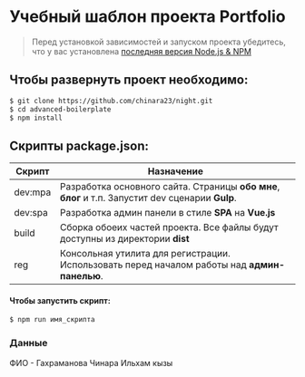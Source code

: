 # Учебный шаблон проекта Portfolio

> Перед установкой зависимостей и запуском проекта убедитесь, что у вас установлена [последняя версия Node.js & NPM](https://nodejs.org/en/download/current/)

##  Чтобы развернуть проект необходимо:
```sh
$ git clone https://github.com/chinara23/night.git
$ cd advanced-boilerplate
$ npm install
```

## Скрипты package.json:

| Скрипт | Назначение |
| ------ | ------ |
| dev:mpa | Разработка основного сайта. Страницы **обо мне**, **блог** и т.п. Запустит dev сценарии **Gulp**. |
| dev:spa | Разработка админ панели в стиле **SPA** на **Vue.js** |
| build  | Сборка обоеих частей проекта. Все файлы будут доступны из директории **dist** |
| reg | Консольная утилита для регистрации. Использовать перед началом работы над **админ-панелью**. |

#### Чтобы запустить скрипт:
```sh
$ npm run имя_скрипта
```

### Данные 

ФИО - Гахраманова Чинара Ильхам кызы


